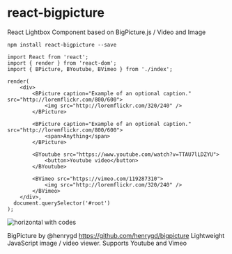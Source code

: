 # react-bigpicture
React Lightbox Component based on BigPicture.js / Video and Image

```
npm install react-bigpicture --save
```


```
import React from 'react';
import { render } from 'react-dom';
import { BPicture, BYoutube, BVimeo } from './index';

render(
    <div>
        <BPicture caption="Example of an optional caption." src="http://loremflickr.com/800/600">
            <img src="http://loremflickr.com/320/240" />
        </BPicture>

        <BPicture caption="Example of an optional caption." src="http://loremflickr.com/800/600">
            <span>Anything</span>
        </BPicture>

        <BYoutube src="https://www.youtube.com/watch?v=TTAU7lLDZYU">
            <button>Youtube video</button>
        </BYoutube>

        <BVimeo src="https://vimeo.com/119287310">
            <img src="http://loremflickr.com/320/240" />
        </BVimeo>
    </div>,
  document.querySelector('#root')
);
```

![horizontal with codes](https://camo.githubusercontent.com/d58922db18736731a116bc06b445cd203d1e7ad5/687474703a2f2f692e696d6775722e636f6d2f375436646e4e332e676966)

BigPicture by @henrygd https://github.com/henrygd/bigpicture
Lightweight JavaScript image / video viewer. Supports Youtube and Vimeo
